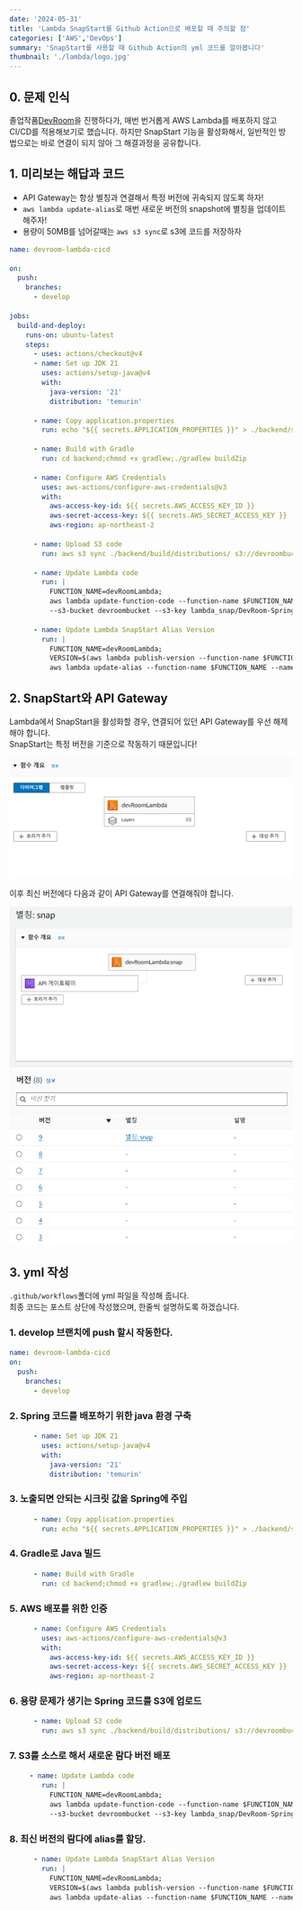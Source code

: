 ```yaml
---
date: '2024-05-31'
title: 'Lambda SnapStart를 Github Action으로 배포할 때 주의할 점'
categories: ['AWS','DevOps']
summary: 'SnapStart를 사용할 때 Github Action의 yml 코드를 알아봅니다'
thumbnail: './lambda/logo.jpg'
---
```


## 0. 문제 인식
졸업작품[DevRoom](https://github.com/Yanghyeondong/DEV-ROOM)을 진행하다가, 매번 번거롭게 AWS Lambda를 배포하지 않고 CI/CD를 적용해보기로 했습니다.
하지만 SnapStart 기능을 활성화해서, 일반적인 방법으로는 바로 연결이 되지 않아 그 해결과정을 공유합니다.

## 1. 미리보는 해답과 코드
- API Gateway는 항상 별칭과 연결해서 특정 버전에 귀속되지 않도록 하자!
- `aws lambda update-alias`로 매번 새로운 버전의 snapshot에 별칭을 업데이트 해주자!
- 용량이 50MB를 넘어갈때는 `aws s3 sync`로 s3에 코드를 저장하자

```yml
name: devroom-lambda-cicd

on:
  push:
    branches:
      - develop

jobs:
  build-and-deploy:
    runs-on: ubuntu-latest
    steps:
      - uses: actions/checkout@v4
      - name: Set up JDK 21
        uses: actions/setup-java@v4
        with:
          java-version: '21'
          distribution: 'temurin'

      - name: Copy application.properties
        run: echo "${{ secrets.APPLICATION_PROPERTIES }}" > ./backend/src/main/resources/application.properties

      - name: Build with Gradle
        run: cd backend;chmod +x gradlew;./gradlew buildZip

      - name: Configure AWS Credentials
        uses: aws-actions/configure-aws-credentials@v3
        with:
          aws-access-key-id: ${{ secrets.AWS_ACCESS_KEY_ID }}
          aws-secret-access-key: ${{ secrets.AWS_SECRET_ACCESS_KEY }}
          aws-region: ap-northeast-2

      - name: Upload S3 code
        run: aws s3 sync ./backend/build/distributions/ s3://devroombucket/lambda_snap

      - name: Update Lambda code
        run: |
          FUNCTION_NAME=devRoomLambda;
          aws lambda update-function-code --function-name $FUNCTION_NAME \
          --s3-bucket devroombucket --s3-key lambda_snap/DevRoom-Spring.zip

      - name: Update Lambda SnapStart Alias Version
        run: |
          FUNCTION_NAME=devRoomLambda;
          VERSION=$(aws lambda publish-version --function-name $FUNCTION_NAME | jq -r .Version);
          aws lambda update-alias --function-name $FUNCTION_NAME --name snap --function-version $VERSION
```


## 2. SnapStart와 API Gateway
Lambda에서 SnapStart을 활성화할 경우, 연결되어 있던 API Gateway를 우선 해제해야 합니다.  
SnapStart는 특정 버전을 기준으로 작동하기 때문입니다!

![.](./lambda/001.png)  

이후 최신 버전에다 다음과 같이 API Gateway를 연결해줘야 합니다.

![.](./lambda/003.png)  
![.](./lambda/002.png)  

## 3. yml 작성

`.github/workflows`폴더에 yml 파일을 작성해 줍니다.  
최종 코드는 포스트 상단에 작성했으며, 한줄씩 설명하도록 하겠습니다.

### 1. develop 브랜치에 push 할시 작동한다.
```yml
name: devroom-lambda-cicd
on:
  push:
    branches:
      - develop
```
### 2. Spring 코드를 배포하기 위한 java 환경 구축
```yml
      - name: Set up JDK 21
        uses: actions/setup-java@v4
        with:
          java-version: '21'
          distribution: 'temurin'
```
### 3. 노출되면 안되는 시크릿 값을 Spring에 주입
```yml
      - name: Copy application.properties
        run: echo "${{ secrets.APPLICATION_PROPERTIES }}" > ./backend/src/main/resources/application.properties
```
### 4. Gradle로 Java 빌드
```yml
      - name: Build with Gradle
        run: cd backend;chmod +x gradlew;./gradlew buildZip
```
### 5. AWS 배포를 위한 인증
```yml
      - name: Configure AWS Credentials
        uses: aws-actions/configure-aws-credentials@v3
        with:
          aws-access-key-id: ${{ secrets.AWS_ACCESS_KEY_ID }}
          aws-secret-access-key: ${{ secrets.AWS_SECRET_ACCESS_KEY }}
          aws-region: ap-northeast-2
```
### 6. 용량 문제가 생기는 Spring 코드를 S3에 업로드
```yml
      - name: Upload S3 code
        run: aws s3 sync ./backend/build/distributions/ s3://devroombucket/lambda_snap
```
### 7. S3를 소스로 해서 새로운 람다 버전 배포
```yml
     - name: Update Lambda code
        run: |
          FUNCTION_NAME=devRoomLambda;
          aws lambda update-function-code --function-name $FUNCTION_NAME \
          --s3-bucket devroombucket --s3-key lambda_snap/DevRoom-Spring.zip
```
### 8. 최신 버전의 람다에 alias를 할당.
```yml
      - name: Update Lambda SnapStart Alias Version
        run: |
          FUNCTION_NAME=devRoomLambda;
          VERSION=$(aws lambda publish-version --function-name $FUNCTION_NAME | jq -r .Version);
          aws lambda update-alias --function-name $FUNCTION_NAME --name snap --function-version $VERSION
```
